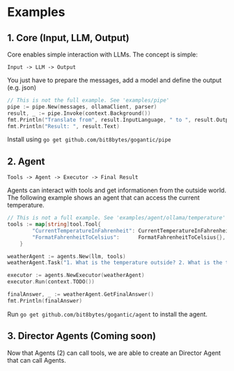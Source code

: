 # Examples

## 1. Core (Input, LLM, Output)

Core enables simple interaction with LLMs. The concept is simple:

`Input -> LLM -> Output`

You just have to prepare the messages, add a model and define the output (e.g. json)

```go
// This is not the full example. See 'examples/pipe'
pipe := pipe.New(messages, ollamaClient, parser)
result, _ := pipe.Invoke(context.Background())
fmt.Println("Translate from", result.InputLanguage, " to ", result.OutputLanguage)
fmt.Println("Result: ", result.Text)
```

Install using `go get github.com/bit8bytes/gogantic/pipe`

## 2. Agent

`Tools -> Agent -> Executor -> Final Result`

Agents can interact with tools and get informationen from the outside world. The following example shows an agent that can access the current temperature.

```go
// This is not a full example. See 'examples/agent/ollama/temperature'
tools := map[string]tool.Tool{
		"CurrentTemperatureInFahrenheit": CurrentTemperatureInFahrenheit{},
		"FormatFahrenheitToCelsius":      FormatFahrenheitToCelsius{},
	}

weatherAgent := agents.New(llm, tools)
weatherAgent.Task("1. What is the temperature outside? 2. What is the temperature in Celsius?")

executor := agents.NewExecutor(weatherAgent)
executor.Run(context.TODO())

finalAnswer, _ := weatherAgent.GetFinalAnswer()
fmt.Println(finalAnswer)
```

Run `go get github.com/bit8bytes/gogantic/agent` to install the agent.

## 3. Director Agents (Coming soon)

Now that Agents (2) can call tools, we are able to create an Director Agent that can call Agents.

